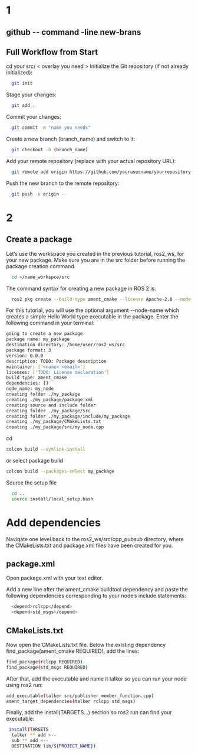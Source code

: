 # 1
## github -- command -line new-brans

## Full Workflow from Start
cd your src/ < overlay you need >
Initialize the Git repository (if not already initialized):

```bash
  git init
```

Stage your changes:

```bash
  git add .
```

Commit your changes:

```bash
  git commit -m "name you needs"
```

Create a new branch (branch_name) and switch to it:

```bash
  git checkout -b (branch_name)
```


Add your remote repository (replace with your actual repository URL):

```bash
  git remote add origin https://github.com/yourusername/yourrepository.git
```


Push the new branch to the remote repository:

```bash
  git push -u origin --
```
# 2
##

## Create a package

Let’s use the workspace you created in the previous tutorial, ros2_ws, for your new package.
Make sure you are in the src folder before running the package creation command.

```bash
  cd ~/name_workspce/src
```

The command syntax for creating a new package in ROS 2 is:

```bash
  ros2 pkg create --build-type ament_cmake --license Apache-2.0 --node-name (my_node) (my_package)
```

For this tutorial, you will use the optional argument --node-name which creates a simple Hello World type executable in the package.
Enter the following command in your terminal:

```bash
going to create a new package
package name: my_package
destination directory: /home/user/ros2_ws/src
package format: 3
version: 0.0.0
description: TODO: Package description
maintainer: ['<name> <email>']
licenses: ['TODO: License declaration']
build type: ament_cmake
dependencies: []
node_name: my_node
creating folder ./my_package
creating ./my_package/package.xml
creating source and include folder
creating folder ./my_package/src
creating folder ./my_package/include/my_package
creating ./my_package/CMakeLists.txt
creating ./my_package/src/my_node.cpp
```

cd 
```bash
colcon build --symlink-install
```
or select package build

```bash
colcon build --packages-select my_package
```

Source the setup file 

```bash
  cd ..
  source install/local_setup.bash
```

#  Add dependencies
Navigate one level back to the ros2_ws/src/cpp_pubsub directory, where the CMakeLists.txt and package.xml files have been created for you.
## package.xml
Open package.xml with your text editor.

Add a new line after the ament_cmake buildtool dependency and paste the following dependencies corresponding to your node’s include statements:
```bash
  <depend>rclcpp</depend>
  <depend>std_msgs</depend>
```

## CMakeLists.txt
Now open the CMakeLists.txt file. Below the existing dependency find_package(ament_cmake REQUIRED), add the lines:
```bash
find_package(rclcpp REQUIRED)
find_package(std_msgs REQUIRED)
```
After that, add the executable and name it talker so you can run your node using ros2 run:
```bash
add_executable(talker src/publisher_member_function.cpp)
ament_target_dependencies(talker rclcpp std_msgs)
```
Finally, add the install(TARGETS...) section so ros2 run can find your executable:
```bash
 install(TARGETS
  talker ** add <--
  sub ** add <-- 
  DESTINATION lib/${PROJECT_NAME})
```
